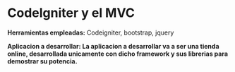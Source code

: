 <h1>CodeIgniter y el MVC</h1>


<p><b>Herramientas empleadas:</b> Codeigniter, bootstrap, jquery</p>


<p><b>Aplicacion a desarrollar:<b> La aplicacion a desarrollar va a ser una tienda online, desarrollada unicamente
con dicho framework y sus librerias para demostrar su potencia.</p>

